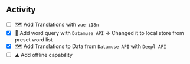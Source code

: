 ## Activity
- [ ] 🗺️ Add Translations with `vue-i18n`
- [x] 📙 Add word query with `Datamuse API`
	-> Changed it to local store from preset word list
- [x] 🗺️ Add Translations to Data from `Datamuse API` with `Deepl API`
- [ ] ⛰️ Add offline capability